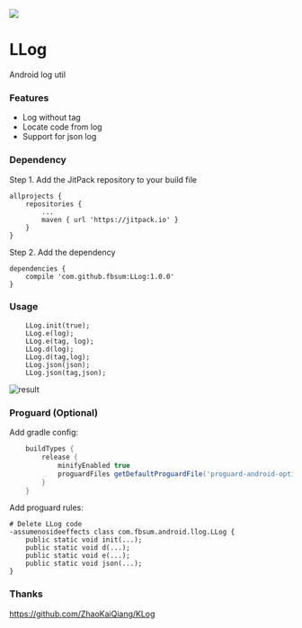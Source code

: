 [![](https://jitpack.io/v/fbsum/LLog.svg)](https://jitpack.io/#fbsum/LLog)

# LLog
Android log util

### Features
* Log without tag
* Locate code from log
* Support for json log

### Dependency
Step 1. Add the JitPack repository to your build file
```
allprojects {
    repositories {
        ...
        maven { url 'https://jitpack.io' }
    }
}
```
Step 2. Add the dependency
```
dependencies {
    compile 'com.github.fbsum:LLog:1.0.0'
}
```

### Usage
```
    LLog.init(true);
    LLog.e(log);
    LLog.e(tag, log);
    LLog.d(log);
    LLog.d(tag,log);
    LLog.json(json);
    LLog.json(tag,json);
```
![result](http://7xsi11.com1.z0.glb.clouddn.com/llog_test_result.png)

### Proguard (Optional)
Add gradle config:
```gradle
    buildTypes {
        release {
            minifyEnabled true
            proguardFiles getDefaultProguardFile('proguard-android-optimize.txt'), 'proguard-rules.pro'
        }
    }
```
Add proguard rules:
```
# Delete LLog code
-assumenosideeffects class com.fbsum.android.llog.LLog {
    public static void init(...);
    public static void d(...);
    public static void e(...);
    public static void json(...);
}
```

### Thanks
https://github.com/ZhaoKaiQiang/KLog
